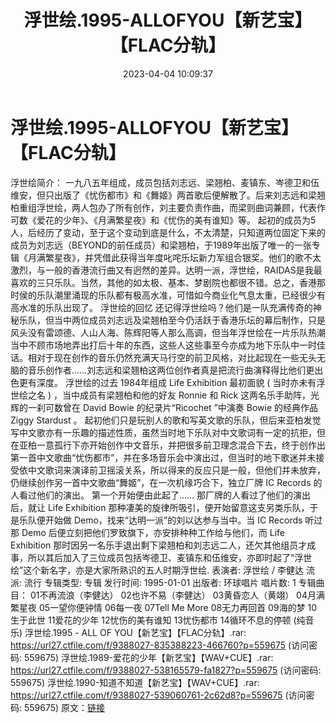 ﻿---
title: 浮世绘.1995-ALLOFYOU【新艺宝】【FLAC分轨】
date: 2023-04-04 10:09:37
categories: WAV车载音乐、镜像
tags: 华语中文
---
# 浮世绘.1995-ALLOFYOU【新艺宝】【FLAC分轨】

浮世绘简介：
一九八五年组成，成员包括刘志远、梁翘柏、麦镇东、岑德卫和伍维安，但只出版了《忧伤都市》和《舞姬》两首歌后便解散了。后来刘志远和梁翘柏重组浮世绘，两人包办了所有创作，刘主要负责作曲，而梁则曲词兼顾，代表作可数《爱花的少年》、《月满繁星夜》和《忧伤的美有谁知》等。
起初的成员为5人，后经历了变动，至于这个变动到底是什么，不太清楚，只知道两位固定下来的成员为刘志远（BEYOND的前任成员）和梁翘柏，于1989年出版了唯一的一张专辑《月满繁星夜》，并凭借此获得当年度叱咤乐坛新力军组合银奖。他们的歌不太激烈，与一般的香港流行曲又有迥然的差异。达明一派，浮世绘，RAIDAS是我最喜欢的三只乐队。当然，其他的如太极、基本、梦剧院也都很不错。总之，香港那时侯的乐队潮里涌现的乐队都有极高水准，可惜如今商业化气息太重，已经很少有高水准的乐队出现了。
浮世绘的回忆
还记得浮世绘吗？他们是一队充满传奇的神秘乐队，但当中两位成员刘志远及梁翘柏至今仍活跃于香港乐坛的幕后制作，只是风头没有雷颂德、人山人海、陈辉阳等人那么高调，但当年浮世绘在一片乐队热潮当中不顾市场地弄出打后十年的东西，这些人这些事至今亦成为地下乐队中一时佳话。相对于现在创作的音乐仍然充满天马行空的前卫风格，对比起现在一些无头无脑的音乐创作者……刘志远和梁翘柏这两位创作者真是把流行曲演释得比他们更出色更有深度。
浮世绘的过去
1984年组成 Life Exhibition 最初面貌 ( 当时亦未有浮世绘之名 ) ，当中成员有梁翘柏和他的好友
Ronnie 和 Rick 这两名乐手助阵，光辉的一刹可数曾在 David Bowie 的纪录片“Ricochet ”中演奏
Bowie 的经典作品 Ziggy Stardust 。
起初他们只是玩别人的歌和写英文歌的乐队，但后来亚柏发觉写中文歌亦有一乐趣的描述性质，虽然当时地下乐队对中文歌词有一定的抗拒，但在亚柏一意孤行下亦开始创作中文音乐，并把很多前卫理念混合下去，终于创作出第一首中文歌曲“忧伤都市”，并在多场音乐会中演出过，但当时的地下歌迷并未接受依中文歌词来演译前卫摇滚关系，所以得来的反应只是一般，但他们并未放弃，仍继续创作另一首中文歌曲“舞姬”，在一次机缘巧合下，独立厂牌
IC Records 的人看过他们的演出。
第一个开始便由此起了……
那厂牌的人看过了他们的演出后，就让 Life Exhibition
那种凄美的旋律所吸引，便开始留意这支另类乐队，于是乐队便开始做 Demo，找来“达明一派”的刘以达参与当中。当 IC Records
听过那 Demo 后便立刻把他们罗致旗下，亦安排种种工作给与他们，而 Life Exhibition
那时因另一名乐手退出剩下梁翘柏和刘志远二人，还欠其他组员才成事，所以其后加入了三位成员包括岑德卫、麦镇东和伍维安，亦即时起了“浮世绘”这个新名字，亦是大家所熟识的五人时期浮世绘.
表演者: 浮世绘 / 李健达
流派: 流行
专辑类型: 专辑
发行时间: 1995-01-01
出版者: 环球唱片
唱片数: 1
专辑曲目：
01不再流浪（李健达）
02也许不易（李健达）
03黄昏恋人（黄翊）
04月满繁星夜
05一望你便钟情
06每一夜
07Tell Me More
08无力再回首
09海的梦
10生于此世
11爱花的少年
12忧伤的美有谁知
13忧伤都市
14循环不息的停顿 (纯音乐)
浮世绘.1995 - ALL OF YOU【新艺宝】【FLAC分轨】.rar: https://url27.ctfile.com/f/9388027-835388223-466760?p=559675
(访问密码: 559675)
浮世绘.1989-爱花的少年【新艺宝】【WAV+CUE】.rar: https://url27.ctfile.com/f/9388027-538165579-fa1827?p=559675
(访问密码: 559675)
浮世绘.1990-知道不知道【新艺宝】【WAV+CUE】.rar: https://url27.ctfile.com/f/9388027-539060761-2c62d8?p=559675
(访问密码: 559675)
原文：[链接](https://blog.sina.com.cn/s/blog_1647c7e76010311aa.html)